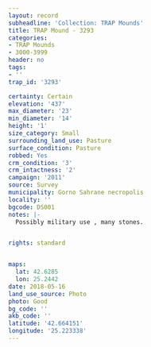 ```yaml
---
layout: record
subheadline: 'Collection: TRAP Mounds'
title: TRAP Mound - 3293
categories:
- TRAP Mounds
- 3000-3999
header: no
tags:
- ''
trap_id: '3293'

certainty: Certain
elevation: '437'
max_diameter: '23'
min_diameter: '14'
height: '1'
size_category: Small
surrounding_land_use: Pasture
surface_condition: Pasture
robbed: Yes
crm_condition: '3'
crm_intactness: '2'
campaign: '2011'
source: Survey
municipality: Gorno Sahrane necropolis
locality: ''
bgcode: DS001
notes: |-
  Possibly military use , many stones.


rights: standard


maps:
  lat: 42.6285
  lon: 25.2442
date: 2018-05-16
land_use_source: Photo
photo: Good
bg_code: ''
akb_code: ''
latitude: '42.664151'
longitude: '25.223338'
---
```

